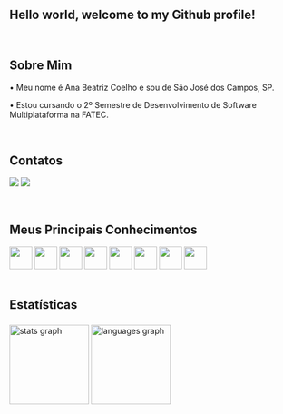 <h2 align="left">Hello world, welcome to my Github profile!</h2>

<br>

## Sobre Mim

<p align="left">• Meu nome é Ana Beatriz Coelho e sou de São José dos Campos, SP.</p>
<p align="left">• Estou cursando o 2º Semestre de Desenvolvimento de Software Multiplataforma na FATEC.</p>

<br> 

## Contatos

 <a href= "https://www.linkedin.com/in/abeatrizcoelho/" target="_blank"><img src="https://img.shields.io/badge/-LinkedIn-%230077B5?style=for-the-badge&logo=linkedin&logoColor=white" target="_blank"></a> 
 <a href = "mailto:anabeatrizdscoelho@gmail.com"><img src="https://img.shields.io/badge/Gmail-D14836?style=for-the-badge&logo=gmail&logoColor=white" target="_blank"></a>

<br>

## Meus Principais Conhecimentos

<div align='left'>
  <img src="https://img.icons8.com/?size=100&id=20909&format=png&color=000000" width="40"/>
  <img src="https://img.icons8.com/?size=100&id=21278&format=png&color=000000" width="40"/>
  <img src="https://img.icons8.com/?size=100&id=108784&format=png&color=000000" width="40"/>
  <img src="https://img.icons8.com/?size=100&id=13441&format=png&color=000000" width="40"/>
  <img src="https://img.icons8.com/?size=100&id=20906&format=png&color=000000" width="40"/>
  <img src="https://img.icons8.com/?size=100&id=33039&format=png&color=000000" width="40"/>
  <img src="https://img.icons8.com/?size=100&id=22813&format=png&color=000000" width="40"/>
  <img src="https://img.icons8.com/?size=100&id=UFXRpPFebwa2&format=png&color=000000" width="40"/>
</div>

<br>

## Estatísticas

###

<div align="left">
  <img src="https://github-readme-stats.vercel.app/api?username=abeatrizdscoelho&hide_title=false&hide_rank=false&show_icons=true&include_all_commits=true&count_private=true&disable_animations=false&theme=dracula&locale=en&hide_border=true" height="140" alt="stats graph"  />
  <img src="https://github-readme-stats.vercel.app/api/top-langs?username=abeatrizdscoelho&locale=en&hide_title=false&layout=compact&card_width=320&langs_count=5&theme=dracula&hide_border=true" height="140" alt="languages graph"  />
</div>

###


</div>

###
